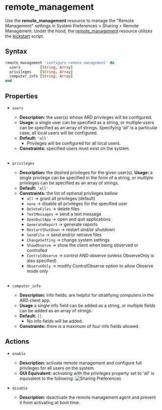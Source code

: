 remote_management
===

Use the **remote_management** resource to manage the "Remote Management" settings in System Preferences > Sharing > Remote Management. Under the hood, the [remote_management](../resources/remote_management.rb) resource utilizes the [kickstart](https://ss64.com/osx/kickstart.html) script.

Syntax
------

```ruby
remote_management 'configure remote management' do
  users         [String, Array]           
  privileges    [String, Array] 
  computer_info [String, Array]          
end
```

Properties
-------

* `users`
  * **Description:** the user(s) whose ARD privileges will be configured.
  * **Usage:** a single user can be specified as a string, or multiple users can be specified as an array of strings. Specifying 'all' is a particular case; all local users will be configured.
  * **Default:** `'all'`
    * Privileges will be configured for all local users.
  * **Constraints:** specified users must exist on the system.
  <br></br>

* `privileges`
  * **Description:** the desired privileges for the given user(s).
  **Usage:** a single privilege can be specified in the form of a string, or multiple privileges can be specified as an array of strings.
  * **Default:** `'all'`
  * **Constraints:** the list of optional privileges bellow
    * `all` → grant all privileges (default)
    * `none` → disable all privileges for the specified user
    * `DeleteFiles` → delete files
    * `TextMessages` → send a text message
    * `OpenQuitApp` → open and quit applications
    * `GenerateReport` → generate reports
    * `RestartShutDown` → restart *and/or* shutdown
    * `SendFile` → send *and/or* retrieve files
    * `ChangeSetting` → change system settings
    * `ShowObserve` → show the client when being observed or controlled
    * `ControlObserve` → control AND observe (unless ObserveOnly is also specified)
    * `ObserveOnly` → modify ControlObserve option to allow Observe mode only
  <br></br>
  
* `computer_info`
  * **Description:** Info fields; are helpful for stratifying computers in the ARD client app.
  * **Usage** a single info field can be added as a string, or multiple fields can be added as an array of strings. 
  * **Default:** `[]`
    * No info fields will be added.
  * **Constraints:** there is a maximum of four info fields allowed.
  
Actions
-------

* `enable`
  * **Description:** activate remote management and configure full privileges for all users on the system.
  * **GUI Equivalent:** activating with the privileges property set to 'all' is equivalent to the following: 
    ![Sharing Preferences](sharing_preferences.png)

* `disable`
  * **Description:** deactivate the remote management agent and prevent it from activating at boot time.
